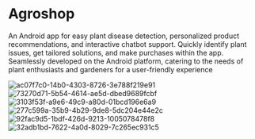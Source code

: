 # Agroshop
 An Android app for easy plant disease detection, personalized product recommendations, and interactive chatbot support. 
Quickly identify plant issues, get tailored solutions, and make purchases within the app. 
Seamlessly developed on the Android platform, catering to the needs of plant enthusiasts and gardeners for a user-friendly experience


 
![ac07f7c0-14b0-4303-8726-3e788f219e91](https://user-images.githubusercontent.com/65442069/170824090-b0a98a14-79a1-4b3b-ad42-42312122bc93.jpg)
![73270d71-5b54-4614-ae5d-dbed9689fcbf](https://user-images.githubusercontent.com/65442069/170824099-041df573-519e-440a-911d-fccc5331387c.jpg)
![3103f53f-a9e6-49c9-a80d-01bcd196e6a9](https://user-images.githubusercontent.com/65442069/170824102-cebef773-36ef-4dfb-9c23-e0ad8898c8d0.jpg)
![277c599a-35b9-4b29-9de8-5dc204e44e2c](https://user-images.githubusercontent.com/65442069/170824105-ec3ddef8-5f3d-4095-b5d9-d6b78b9479e1.jpg)
![92fac9d5-1bdf-426d-9213-1005078478f8](https://user-images.githubusercontent.com/65442069/170824110-7c4b8bb1-8e44-4402-9387-cfe1a3a8f554.jpg)
![32adb1bd-7622-4a0d-8029-7c265ec931c5](https://user-images.githubusercontent.com/65442069/170824115-d05a25e7-aed7-4dd7-91fb-b44294139908.jpg)
